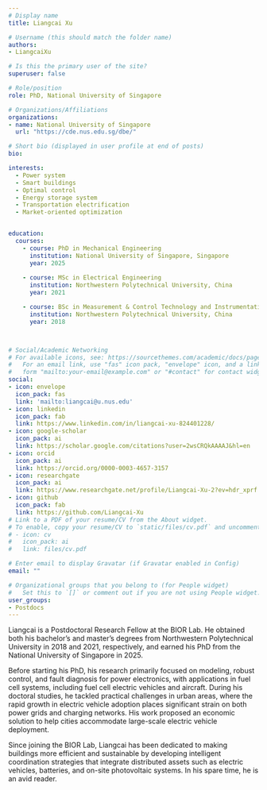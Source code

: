 ```yaml
---
# Display name
title: Liangcai Xu

# Username (this should match the folder name)
authors:
- LiangcaiXu

# Is this the primary user of the site?
superuser: false

# Role/position
role: PhD, National University of Singapore

# Organizations/Affiliations
organizations:
- name: National University of Singapore
  url: "https://cde.nus.edu.sg/dbe/"

# Short bio (displayed in user profile at end of posts)
bio:

interests:
  - Power system
  - Smart buildings
  - Optimal control
  - Energy storage system
  - Transportation electrification
  - Market-oriented optimization


education:
  courses:
    - course: PhD in Mechanical Engineering
      institution: National University of Singapore, Singapore
      year: 2025
    
    - course: MSc in Electrical Engineering
      institution: Northwestern Polytechnical University, China
      year: 2021

    - course: BSc in Measurement & Control Technology and Instrumentation
      institution: Northwestern Polytechnical University, China
      year: 2018



# Social/Academic Networking
# For available icons, see: https://sourcethemes.com/academic/docs/page-builder/#icons
#   For an email link, use "fas" icon pack, "envelope" icon, and a link in the
#   form "mailto:your-email@example.com" or "#contact" for contact widget.
social:
- icon: envelope
  icon_pack: fas
  link: 'mailto:liangcai@u.nus.edu'
- icon: linkedin
  icon_pack: fab
  link: https://www.linkedin.com/in/liangcai-xu-824401228/
- icon: google-scholar
  icon_pack: ai
  link: https://scholar.google.com/citations?user=2wsCRQkAAAAJ&hl=en
- icon: orcid
  icon_pack: ai
  link: https://orcid.org/0000-0003-4657-3157
- icon: researchgate
  icon_pack: ai
  link: https://www.researchgate.net/profile/Liangcai-Xu-2?ev=hdr_xprf
- icon: github
  icon_pack: fab
  link: https://github.com/Liangcai-Xu
# Link to a PDF of your resume/CV from the About widget.
# To enable, copy your resume/CV to `static/files/cv.pdf` and uncomment the lines below.
# - icon: cv
#   icon_pack: ai
#   link: files/cv.pdf

# Enter email to display Gravatar (if Gravatar enabled in Config)
email: ""

# Organizational groups that you belong to (for People widget)
#   Set this to `[]` or comment out if you are not using People widget.
user_groups:
- Postdocs
---
```


Liangcai is a Postdoctoral Research Fellow at the BIOR Lab. He obtained both his bachelor’s and master’s degrees from Northwestern Polytechnical University in 2018 and 2021, respectively, and earned his PhD from the National University of Singapore in 2025.

Before starting his PhD, his research primarily focused on modeling, robust control, and fault diagnosis for power electronics, with applications in fuel cell systems, including fuel cell electric vehicles and aircraft. During his doctoral studies, he tackled practical challenges in urban areas, where the rapid growth in electric vehicle adoption places significant strain on both power grids and charging networks. His work proposed an economic solution to help cities accommodate large-scale electric vehicle deployment.

Since joining the BIOR Lab, Liangcai has been dedicated to making buildings more efficient and sustainable by developing intelligent coordination strategies that integrate distributed assets such as electric vehicles, batteries, and on-site photovoltaic systems. In his spare time, he is an avid reader.